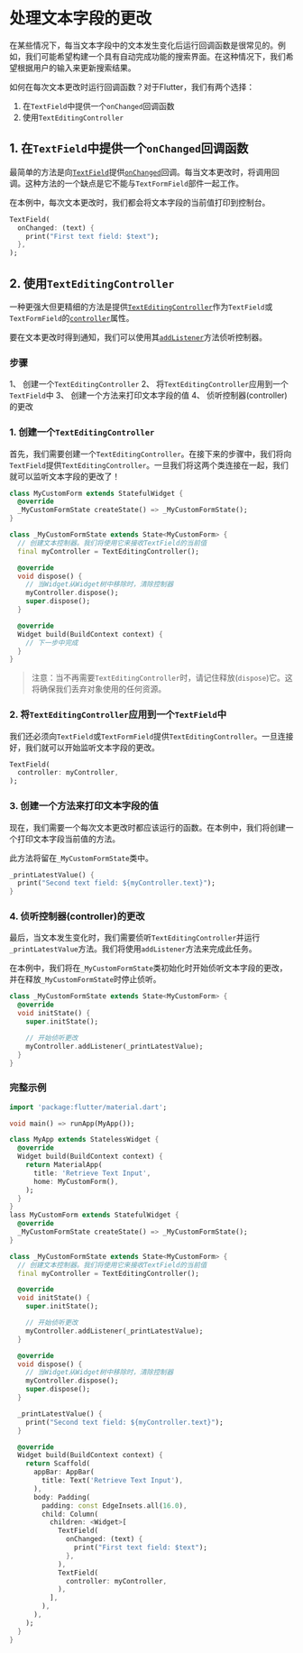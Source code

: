 # 处理文本字段的更改

在某些情况下，每当文本字段中的文本发生变化后运行回调函数是很常见的。例如，我们可能希望构建一个具有自动完成功能的搜索界面。在这种情况下，我们希望根据用户的输入来更新搜索结果。

如何在每次文本更改时运行回调函数？对于Flutter，我们有两个选择：

1. 在`TextField`中提供一个`onChanged`回调函数
2. 使用`TextEditingController`

## 1. 在`TextField`中提供一个`onChanged`回调函数

最简单的方法是向[`TextField`](https://docs.flutter.io/flutter/material/TextField-class.html)提供[`onChanged`](https://docs.flutter.io/flutter/material/TextField/onChanged.html)回调。每当文本更改时，将调用回调。这种方法的一个缺点是它不能与`TextFormField`部件一起工作。

在本例中，每次文本更改时，我们都会将文本字段的当前值打印到控制台。

```dart
TextField(
  onChanged: (text) {
    print("First text field: $text");
  },
);
```

## 2. 使用`TextEditingController`

一种更强大但更精细的方法是提供[`TextEditingController`](https://docs.flutter.io/flutter/widgets/TextEditingController-class.html)作为`TextField`或`TextFormField`的[`controller`](https://docs.flutter.io/flutter/material/TextField/controller.html)属性。

要在文本更改时得到通知，我们可以使用其[`addListener`](https://docs.flutter.io/flutter/foundation/ChangeNotifier/addListener.html)方法侦听控制器。

### 步骤

1、 创建一个`TextEditingController`
2、 将`TextEditingController`应用到一个`TextField`中
3、 创建一个方法来打印文本字段的值
4、 侦听控制器(controller)的更改

### 1. 创建一个`TextEditingController`

首先，我们需要创建一个`TextEditingController`。在接下来的步骤中，我们将向`TextField`提供`TextEditingController`。一旦我们将这两个类连接在一起，我们就可以监听文本字段的更改了！

```dart
class MyCustomForm extends StatefulWidget {
  @override
  _MyCustomFormState createState() => _MyCustomFormState();
}

class _MyCustomFormState extends State<MyCustomForm> {
  // 创建文本控制器。我们将使用它来接收TextField的当前值
  final myController = TextEditingController();

  @override
  void dispose() {
    // 当Widget从Widget树中移除时，清除控制器
    myController.dispose();
    super.dispose();
  }

  @override
  Widget build(BuildContext context) {
    // 下一步中完成
  }
}
```

> 注意：当不再需要`TextEditingController`时，请记住释放(`dispose`)它。这将确保我们丢弃对象使用的任何资源。

### 2. 将`TextEditingController`应用到一个`TextField`中

我们还必须向`TextField`或`TextFormField`提供`TextEditingController`。一旦连接好，我们就可以开始监听文本字段的更改。

```dart
TextField(
  controller: myController,
);
```

### 3. 创建一个方法来打印文本字段的值

现在，我们需要一个每次文本更改时都应该运行的函数。在本例中，我们将创建一个打印文本字段当前值的方法。

此方法将留在`_MyCustomFormState`类中。

```dart
_printLatestValue() {
  print("Second text field: ${myController.text}");
}
```

### 4. 侦听控制器(controller)的更改

最后，当文本发生变化时，我们需要侦听`TextEditingController`并运行`_printLatestValue`方法。我们将使用`addListener`方法来完成此任务。

在本例中，我们将在`_MyCustomFormState`类初始化时开始侦听文本字段的更改，并在释放`_MyCustomFormState`时停止侦听。

```dart
class _MyCustomFormState extends State<MyCustomForm> {
  @override
  void initState() {
    super.initState();

    // 开始侦听更改
    myController.addListener(_printLatestValue);
  }
}
```

### 完整示例

```dart
import 'package:flutter/material.dart';

void main() => runApp(MyApp());

class MyApp extends StatelessWidget {
  @override
  Widget build(BuildContext context) {
    return MaterialApp(
      title: 'Retrieve Text Input',
      home: MyCustomForm(),
    );
  }
}
lass MyCustomForm extends StatefulWidget {
  @override
  _MyCustomFormState createState() => _MyCustomFormState();
}

class _MyCustomFormState extends State<MyCustomForm> {
  // 创建文本控制器。我们将使用它来接收TextField的当前值
  final myController = TextEditingController();

  @override
  void initState() {
    super.initState();

    // 开始侦听更改
    myController.addListener(_printLatestValue);
  }

  @override
  void dispose() {
    // 当Widget从Widget树中移除时，清除控制器
    myController.dispose();
    super.dispose();
  }

  _printLatestValue() {
    print("Second text field: ${myController.text}");
  }

  @override
  Widget build(BuildContext context) {
    return Scaffold(
      appBar: AppBar(
        title: Text('Retrieve Text Input'),
      ),
      body: Padding(
        padding: const EdgeInsets.all(16.0),
        child: Column(
          children: <Widget>[
            TextField(
              onChanged: (text) {
                print("First text field: $text");
              },
            ),
            TextField(
              controller: myController,
            ),
          ],
        ),
      ),
    );
  }
}
```


